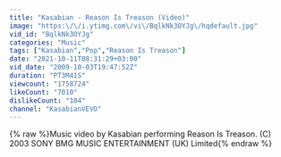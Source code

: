 ```yaml
---
title: "Kasabian - Reason Is Treason (Video)"
image: "https:\/\/i.ytimg.com\/vi\/BqlkNk3OYJg\/hqdefault.jpg"
vid_id: "BqlkNk3OYJg"
categories: "Music"
tags: ["Kasabian","Pop","Reason Is Treason"]
date: "2021-10-11T08:31:29+03:00"
vid_date: "2009-10-03T19:47:52Z"
duration: "PT3M41S"
viewcount: "1758724"
likeCount: "7010"
dislikeCount: "104"
channel: "KasabianVEVO"
---
```

{% raw %}Music video by Kasabian performing Reason Is Treason. (C) 2003 SONY BMG MUSIC ENTERTAINMENT (UK) Limited{% endraw %}
